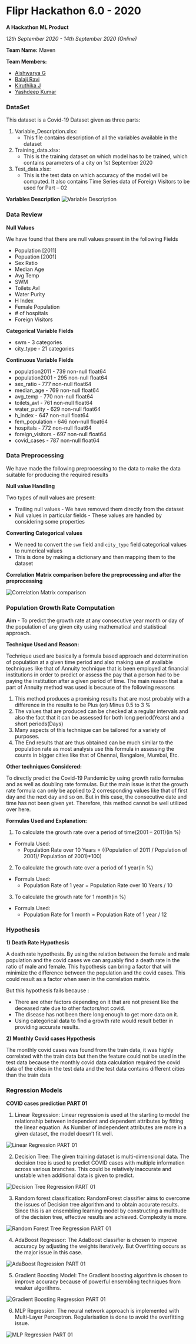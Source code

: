 # Flipr Hackathon 6.0 - 2020

**A Hackathon ML Product**

*12th September 2020 - 14th September 2020 (Online)*

**Team Name:** Maven

**Team Members:**
* [Aishwarya G](https://github.com/izoooo)
* [Balaji Ravi](https://github.com/BalajiRavi63)
* [Kiruthika J](https://github.com/J-Kiruthika)
* [Yashdeep Kumar](https://github.com/yashdeepkumar)

### DataSet

This dataset is a Covid-19 Dataset given as three parts:
1. Variable_Description.xlsx:
    * This file contains description of all the variables available in the dataset
2. Training_data.xlsx:
    * This is the training dataset on which model has to be trained, which contains parameters of a city on 1st September 2020
3. Test_data.xlsx:
    * This is the test data on which accuracy of the model will be computed. It also contains Time Series data of Foreign Visitors to be used for Part – 02
    
**Variables Description**
![Variable Description](/Prediction_plot/variable_desc.PNG)

### Data Review

**Null Values**

We have found that there are null values present in the following Fields
* Population [2011]
* Popuation [2001]
* Sex Ratio
* Median Age
* Avg Temp
* SWM
* Toilets Avl
* Water Purity
* H Index
* Female Population
* \# of hospitals
* Foreign Visitors

**Categorical Variable Fields**
* swm - 3 categories
* city_type - 21 categories

**Continuous Variable Fields**
* population2011 - 739 non-null    float64
* population2001 - 295 non-null    float64
* sex_ratio - 777 non-null    float64
* median_age - 769 non-null    float64
* avg_temp - 770 non-null    float64
* toilets_avl - 761 non-null    float64
* water_purity - 629 non-null    float64
* h_index - 647 non-null    float64
* fem_population - 646 non-null    float64
* hospitals - 772 non-null    float64
* foreign_visitors - 697 non-null    float64
* covid_cases - 787 non-null    float64

### Data Preprocessing

We have made the following preprocessing to the data to make the data suitable for producing the required results

**Null value Handling**

Two types of null values are present:
* Trailing null values - We have removed them directly from the dataset
* Null values in particular fields - These values are handled by considering some properties

**Converting Categorical values**
* We need to convert the `swm` field and `city_type` field categorical values to numerical values
* This is done by making a dictionary and then mapping them to the dataset

**Correlation Matrix comparison before the preprocessing and after the preprocessing**

![Correlation Matrix comparison](/Prediction_plot/corr_comp.png)

### **Population Growth Rate Computation**

**Aim** - To predict the growth rate at any consecutive year month or day of the population of any given city using mathematical and statistical approach.

**Technique Used and Reason:**

Technique used are basically a formula based approach and determination of population at a given time period and also making use of available techniques like that of Annuity technique that is been employed at financial institutions in order to predict or assess the pay that a person had to be paying the institution after a given period of time. The main reason that a part of Annuity method was used is because of the following reasons
   
1.	This method produces a promising results that are most probably with a difference in the results to be Plus (or) Minus 0.5 to 3 %
2.	The values that are produced can be checked at a regular intervals and also the fact that it can be assessed for both long period(Years) and a short periods(Days)
3.	Many aspects of this technique can be tailored for a variety of purposes.
4.	The End results that are thus obtained can be much similar to the population rate as most analysis use this formula in assessing the counts in bigger cities like that of Chennai, Bangalore, Mumbai, Etc.

**Other techniques Considered:**

To directly predict the Covid-19 Pandemic by using growth ratio formulas and as well as doubling rate formulas. But the main issue is that the growth rate formula can only be applied to 2 corresponding values like that of first day and the next day and so on. But in this case, the consecutive date and time has not been given yet. Therefore, this method cannot be well utilized over here. 
   
**Formulas Used and Explanation:**

1.	To calculate the growth rate over a period of time(2001 – 2011)(in %)

   * Formula Used:
      * Population Rate over 10 Years = ((Population of 2011 / Population of 2001)/ Population of 2001)*100)

2.	To calculate the growth rate over a period of 1 year(in %)

   * Formula Used:
      * Population Rate of 1 year = Population Rate over 10 Years / 10

3.	To calculate the growth rate for 1 month(in %)

   * Formula Used:
      * Population Rate for 1 month = Population Rate of 1 year / 12

### Hypothesis

**1) Death Rate Hypothesis**

A death rate hypothesis. By using the relation between the female and male population and the covid cases we can arguably find a death rate in the ratio of male and female. This hypothesis can bring a factor that will minimize the difference between the population and the covid cases. This could result as a factor when seen in the correlation matrix.

But this hypothesis fails because :
* There are other factors depending on it that are not present like the deceased rate due to other factors/not covid.
* The disease has not been there long enough to get more data on it. 
* Using categorical data to find a growth rate would result better in providing accurate results.

**2) Monthly Covid cases Hypothesis**

The monthly covid cases was found from the train data, it was highly correlated with the train data but then the feature could not be used in the test data because the monthly covid data calculation required the covid data of the cities in the test data and the test data contains different cities than the train data

### Regression Models
**COVID cases prediction PART 01**

1) Linear Regression: Linear regression is used at the starting to model the relationship between independent and dependent attributes by fitting the linear equation. As Number of independent attributes are more in a given dataset, the model doesn’t fit well.

![Linear Regression PART 01](/Prediction_plot/LR_model.PNG)
  
2) Decision Tree: The given training dataset is multi-dimensional data. The decision tree is used to predict COVID cases with multiple information across various branches. This could be relatively inaccurate and unstable when additional data is given to predict.

![Decision Tree Regression PART 01](/Prediction_plot/D_Tree_model.PNG)

3) Random forest classification: RandomForest classifier aims to overcome the issues of Decision tree algorithm and to obtain accurate results. Since this is an ensembling learning model by constructing a multitude of the decision tree, effective results are achieved. Complexity is more.

![Random Forest Tree Regression PART 01](/Prediction_plot/RandomForest_model.PNG)
                     
4) AdaBoost Regressor: The AdaBoost classifier is chosen to improve accuracy by adjusting the weights iteratively. But Overfitting occurs as the major issue in this case.

![AdaBoost Regression PART 01](/Prediction_plot/AdaBoost_model.PNG)
     
5) Gradient Boosting Model: The Gradient boosting algorithm is chosen to improve accuracy because of powerful ensembling techniques from weaker algorithms. 

![Gradient Boosting Regression PART 01](/Prediction_plot/GradientBoost_model.PNG)

6) MLP Regression: The neural network approach is implemented with Multi-Layer Perceptron. Regularisation is done to avoid the overfitting issue.

![MLP Regression PART 01](/Prediction_plot/MLP_model.PNG)

